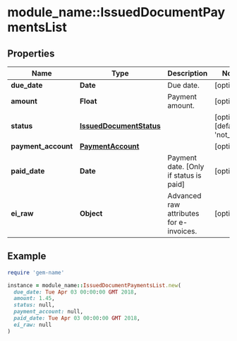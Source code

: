 # module_name::IssuedDocumentPaymentsList

## Properties

| Name | Type | Description | Notes |
| ---- | ---- | ----------- | ----- |
| **due_date** | **Date** | Due date. | [optional] |
| **amount** | **Float** | Payment amount. | [optional] |
| **status** | [**IssuedDocumentStatus**](IssuedDocumentStatus.md) |  | [optional][default to &#39;not_paid&#39;] |
| **payment_account** | [**PaymentAccount**](PaymentAccount.md) |  | [optional] |
| **paid_date** | **Date** | Payment date. [Only if status is paid] | [optional] |
| **ei_raw** | **Object** | Advanced raw attributes for e-invoices. | [optional] |

## Example

```ruby
require 'gem-name'

instance = module_name::IssuedDocumentPaymentsList.new(
  due_date: Tue Apr 03 00:00:00 GMT 2018,
  amount: 1.45,
  status: null,
  payment_account: null,
  paid_date: Tue Apr 03 00:00:00 GMT 2018,
  ei_raw: null
)
```

